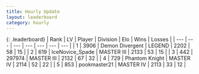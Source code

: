 ```yaml
---
title: Hourly Update
layout: leaderboard
category: hourly
---
```


{: .leaderboard}
| Rank | LV | Player | Division | Elo | Wins | Losses |
| --- | --- | --- | --- | --- | --- | --- |
| <span data-change="0">1</span> | 3906 | <span title="ID: 370081">Demon Divergent</span> | LEGEND | <span data-change="0">2202</span> | <span data-change="0">58</span> | <span data-change="0">15</span> |
| <span data-change="1">2</span> | 619 | <span title="ID: 597289">IceNovice_Spade</span> | MASTER III | <span data-change="8">2133</span> | <span data-change="5">53</span> | <span data-change="2">15</span> |
| <span data-change="-1">3</span> | 442 | <span title="ID: 544038">297974</span> | MASTER III | <span data-change="0">2132</span> | <span data-change="0">67</span> | <span data-change="0">32</span> |
| <span data-change="0">4</span> | 729 | <span title="ID: 742939">Phantom Knight</span> | MASTER IV | <span data-change="0">2114</span> | <span data-change="0">52</span> | <span data-change="0">22</span> |
| <span data-change="0">5</span> | 853 | <span title="ID: 652474">pookmaster21</span> | MASTER IV | <span data-change="0">2113</span> | <span data-change="0">33</span> | <span data-change="0">12</span> |